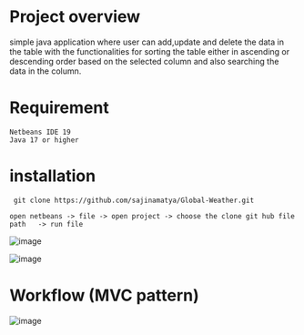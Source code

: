 # Project overview 
simple java application where user can add,update and delete the data in the table with the 
functionalities for sorting the table either in ascending or descending order 
based on the selected column and also searching the data in the column. 

    
# Requirement
    Netbeans IDE 19 
    Java 17 or higher 
   
  # installation 
  ``` git clone https://github.com/sajinamatya/Global-Weather.git```
        
    open netbeans -> file -> open project -> choose the clone git hub file path   -> run file 
    








  
  ![image](https://github.com/sajinamatya/Global-Weather/assets/66240249/7355fc1b-5313-471b-accd-24ef1724eb81)




  
  ![image](https://github.com/sajinamatya/Global-Weather/assets/66240249/3079dbc8-cb39-4d89-98a4-c409d84729af)




# Workflow (MVC pattern) 

![image](https://github.com/sajinamatya/Global-Weather/assets/66240249/102fd974-73e6-4279-bdd3-f2e372b5b325)


